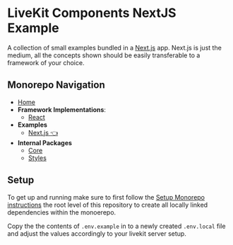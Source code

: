 # LiveKit Components **NextJS Example**

A collection of small examples bundled in a [Next.js](https://nextjs.org/) app. Next.js is just the medium, all the concepts shown should be easily transferable to a framework of your choice.

<!--NAV_START-->

## Monorepo Navigation

- [Home](/README.md)
- **Framework Implementations**:
  - [React](/packages/react/README.md)
- **Examples**
  - [Next.js 👈](/examples/nextjs/README.md)
- **Internal Packages**
  - [Core](/packages/core/README.md)
  - [Styles](/packages/styles/README.md)

<!--NAV_END-->

## Setup

To get up and running make sure to first follow the [Setup Monorepo instructions](/README.md#setup-monorepo) the root level of this repository to create all locally linked dependencies within the monoerepo.

Copy the the contents of `.env.example` in to a newly created `.env.local` file and adjust the values accordingly to your livekit server setup.
